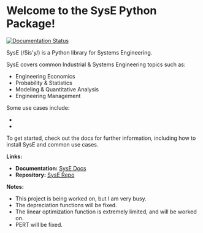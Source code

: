 # Welcome to the SysE Python Package!

[![Documentation Status](https://readthedocs.org/projects/syse/badge/?version=latest)](https://syse.readthedocs.io/en/latest/?badge=latest)


SysE (/Sis'y/) is a Python library for Systems Engineering.

SysE covers common Industrial & Systems Engineering topics such as:
* Engineering Economics 
* Probability & Statistics
* Modeling & Quantitative Analysis
* Engineering Management

Some use cases include:

*
*

To get started, check out the docs for further information, including how to install SysE and common use cases.

**Links:**
* **Documentation:** [SysE Docs](https://syse.readthedocs.io/en/latest/)
* **Repository:** [SysE Repo](https://github.com/Apex-Engineering-Management/SysE)

**Notes:**

* This project is being worked on, but I am very busy. 
* The depreciation functions will be fixed.
* The linear optimization function is extremely limited, and will be worked on.
* PERT will be fixed.
